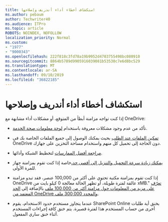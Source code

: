 ```yaml
---
title: استكشاف أخطاء أداء أندريف وإصلاحها
ms.author: pebaum
author: Techwriter40
ms.audience: ITPro
ms.topic: article
ROBOTS: NOINDEX, NOFOLLOW
localization_priority: Normal
ms.custom:
- "1977"
- "9000343"
ms.openlocfilehash: 222f818c3fd78a19b9952d4703755498bc080910
ms.sourcegitcommit: 8864b5789d9905916039081b53530c7e6d8bc529
ms.translationtype: MT
ms.contentlocale: ar-SA
ms.lasthandoff: 09/10/2019
ms.locfileid: "36822185"
---
```

# <a name="troubleshoot-onedrive-performance"></a>استكشاف أخطاء أداء أندريف وإصلاحها

إذا كنت تواجه مزامنة أبطأ من المتوقع، أو مشكلات أداء مشابهة مع OneDrive:

- تأكد من عدم وجود مشكلات معروفة باستخدام [لوحة معلومات صحة الخدمة](https://portal.office.com/adminportal/home?ref=/servicehealth).

- [تمكين الملفات عند الطلب](https://support.office.com/article/save-disk-space-with-onedrive-files-on-demand-for-windows-10-0e6860d3-d9f3-4971-b321-7092438fb38e?ui=en-US&rs=en-US&ad=US) بحيث يمكنك الوصول إلى جميع الملفات الخاصة بك في OneDrive دون الحاجة إلى تحميل كل منهم واستخدام مساحة التخزين على جهازك.

- [مراجعة أفضل الممارسات](https://docs.microsoft.com/office365/enterprise/network-planning-and-performance) لتخطيط الشبكة وأدائها.

- [يمكنك زيادة سرعة التحميل والتنزيل إلى أقصى حد،](https://support.office.com/article/maximize-upload-and-download-speed-8eeadfb8-501f-406d-997b-98ab6ff67f43)خاصة إذا كنت تقوم بمزامنة جهاز للمرة الأولى.

- إذا كنت تقوم بمزامنة مكتبة تحتوي على أكثر من 100,000 عنصر، فقد تبدو مزامنة OneDrive عالقة لفترة طويلة، أو تظهر الحالة معالجة 0 كيلو بايت من xMB." [تعرّف على مزيد من المعلومات حول مزامنة أكثر من 100,000 ملف](https://support.office.com/article/invalid-file-names-and-file-types-in-onedrive-onedrive-for-business-and-sharepoint-64883a5d-228e-48f5-b3d2-eb39e07630fa) بالإضافة إلى [الحد المعتمد من OneDrive والمحدد 300,000 ملف](https://support.office.com/article/invalid-file-names-and-file-types-in-onedrive-onedrive-for-business-and-sharepoint-64883a5d-228e-48f5-b3d2-eb39e07630fa).

- عندما يتجاوز مستخدم حدود الاستخدام، يقوم SharePoint Online بخنق أية طلبات أخرى من حساب المستخدم هذا لفترة قصيرة. يتم خنق كافة إجراءات المستخدم أثناء خنق ساري المفعول.
